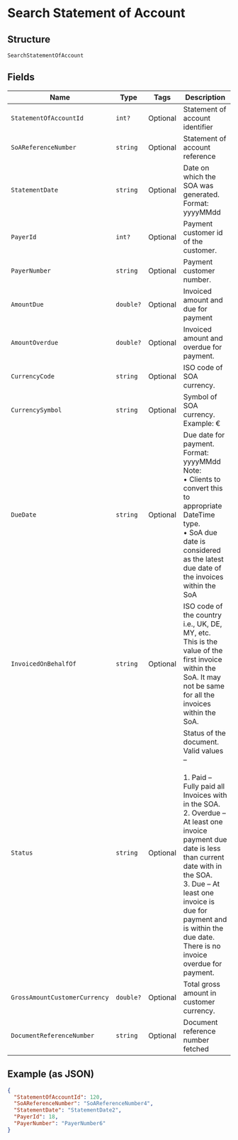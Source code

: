 
# Search Statement of Account

## Structure

`SearchStatementOfAccount`

## Fields

| Name | Type | Tags | Description |
|  --- | --- | --- | --- |
| `StatementOfAccountId` | `int?` | Optional | Statement of account identifier |
| `SoAReferenceNumber` | `string` | Optional | Statement of account reference |
| `StatementDate` | `string` | Optional | Date on which the SOA was generated.<br>Format: yyyyMMdd |
| `PayerId` | `int?` | Optional | Payment customer id of the customer. |
| `PayerNumber` | `string` | Optional | Payment customer number. |
| `AmountDue` | `double?` | Optional | Invoiced amount and due for payment |
| `AmountOverdue` | `double?` | Optional | Invoiced amount and overdue for payment. |
| `CurrencyCode` | `string` | Optional | ISO code of SOA currency. |
| `CurrencySymbol` | `string` | Optional | Symbol of SOA currency.<br>Example: € |
| `DueDate` | `string` | Optional | Due date for payment. Format: yyyyMMdd<br>Note:<br>•	Clients to convert this to appropriate DateTime type.<br>•	SoA due date is considered as the latest due date of the invoices within the SoA |
| `InvoicedOnBehalfOf` | `string` | Optional | ISO code of the country i.e., UK, DE, MY, etc.<br>This is the value of the first invoice within the SoA. It may not be same for all the invoices within the SoA. |
| `Status` | `string` | Optional | Status of the document. Valid values –<br><br>1. Paid – Fully paid all Invoices with in the SOA.<br>2. Overdue – At least one invoice payment due date is less than current date with in the SOA.<br>3. Due – At least one invoice is due for payment and is within the due date. There is no invoice overdue for payment. |
| `GrossAmountCustomerCurrency` | `double?` | Optional | Total gross amount in customer currency. |
| `DocumentReferenceNumber` | `string` | Optional | Document reference number fetched |

## Example (as JSON)

```json
{
  "StatementOfAccountId": 120,
  "SoAReferenceNumber": "SoAReferenceNumber4",
  "StatementDate": "StatementDate2",
  "PayerId": 18,
  "PayerNumber": "PayerNumber6"
}
```

